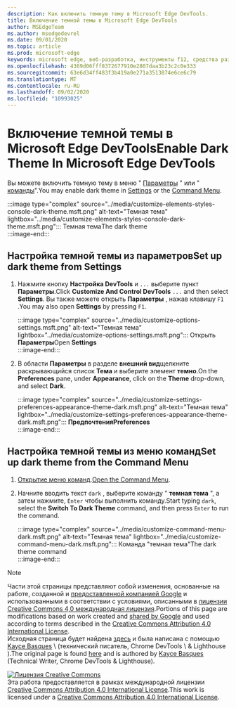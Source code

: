 ```yaml
---
description: Как включить темную тему в Microsoft Edge DevTools.
title: Включение темной темы в Microsoft Edge DevTools
author: MSEdgeTeam
ms.author: msedgedevrel
ms.date: 09/01/2020
ms.topic: article
ms.prod: microsoft-edge
keywords: microsoft edge, веб-разработка, инструменты f12, средства разработчика
ms.openlocfilehash: 4369d06fff8372677910e2807daa3b23c2c0e333
ms.sourcegitcommit: 63e6d34ff483f3b419a0e271a3513874e6ce6c79
ms.translationtype: MT
ms.contentlocale: ru-RU
ms.lasthandoff: 09/02/2020
ms.locfileid: "10993025"
---
```

<!-- Copyright Kayce Basques 

   Licensed under the Apache License, Version 2.0 (the "License");
   you may not use this file except in compliance with the License.
   You may obtain a copy of the License at

       https://www.apache.org/licenses/LICENSE-2.0

   Unless required by applicable law or agreed to in writing, software
   distributed under the License is distributed on an "AS IS" BASIS,
   WITHOUT WARRANTIES OR CONDITIONS OF ANY KIND, either express or implied.
   See the License for the specific language governing permissions and
   limitations under the License.  -->





# <span data-ttu-id="4b51d-104">Включение темной темы в Microsoft Edge DevTools</span><span class="sxs-lookup"><span data-stu-id="4b51d-104">Enable Dark Theme In Microsoft Edge DevTools</span></span>   

  

<span data-ttu-id="4b51d-105">Вы можете включить темную тему в меню " [Параметры](#set-up-dark-theme-from-settings) " или " [команды](#set-up-dark-theme-from-the-command-menu)".</span><span class="sxs-lookup"><span data-stu-id="4b51d-105">You may enable dark theme in [Settings](#set-up-dark-theme-from-settings) or the [Command Menu](#set-up-dark-theme-from-the-command-menu).</span></span>  

:::image type="complex" source="../media/customize-elements-styles-console-dark-theme.msft.png" alt-text="Темная тема" lightbox="../media/customize-elements-styles-console-dark-theme.msft.png":::
   <span data-ttu-id="4b51d-107">Темная тема</span><span class="sxs-lookup"><span data-stu-id="4b51d-107">The dark theme</span></span>  
:::image-end:::  

## <span data-ttu-id="4b51d-108">Настройка темной темы из параметров</span><span class="sxs-lookup"><span data-stu-id="4b51d-108">Set up dark theme from Settings</span></span>   

1.  <span data-ttu-id="4b51d-109">Нажмите кнопку **Настройка DevTools** и `...` выберите пункт **Параметры**.</span><span class="sxs-lookup"><span data-stu-id="4b51d-109">Click **Customize And Control DevTools** `...` and then select **Settings**.</span></span>  <span data-ttu-id="4b51d-110">Вы также можете открыть **Параметры** , нажав клавишу `F1` .</span><span class="sxs-lookup"><span data-stu-id="4b51d-110">You may also open **Settings** by pressing `F1`.</span></span>  
    
    :::image type="complex" source="../media/customize-options-settings.msft.png" alt-text="Темная тема" lightbox="../media/customize-options-settings.msft.png":::
       <span data-ttu-id="4b51d-112">Открыть **Параметры**</span><span class="sxs-lookup"><span data-stu-id="4b51d-112">Open **Settings**</span></span>  
    :::image-end:::  

1.  <span data-ttu-id="4b51d-113">В области **Параметры** в разделе **внешний вид**щелкните раскрывающийся список **Тема** и выберите элемент **темно**.</span><span class="sxs-lookup"><span data-stu-id="4b51d-113">On the **Preferences** pane,  under **Appearance**, click on the **Theme** drop-down, and select **Dark**.</span></span>  
    
    :::image type="complex" source="../media/customize-settings-preferences-appearance-theme-dark.msft.png" alt-text="Темная тема" lightbox="../media/customize-settings-preferences-appearance-theme-dark.msft.png":::
       **<span data-ttu-id="4b51d-115">Предпочтения</span><span class="sxs-lookup"><span data-stu-id="4b51d-115">Preferences</span></span>**  
    :::image-end:::  

## <span data-ttu-id="4b51d-116">Настройка темной темы из меню команд</span><span class="sxs-lookup"><span data-stu-id="4b51d-116">Set up dark theme from the Command Menu</span></span>   

1.  <span data-ttu-id="4b51d-117">[Открытие меню команд][DevtoolsCommandMenu].</span><span class="sxs-lookup"><span data-stu-id="4b51d-117">[Open the Command Menu][DevtoolsCommandMenu].</span></span>  
1.  <span data-ttu-id="4b51d-118">Начните вводить текст `dark` , выберите команду " **темная тема** ", а затем нажмите, `Enter` чтобы выполнить команду.</span><span class="sxs-lookup"><span data-stu-id="4b51d-118">Start typing `dark`, select the **Switch To Dark Theme** command, and then press `Enter` to run the command.</span></span>  
    
    :::image type="complex" source="../media/customize-command-menu-dark.msft.png" alt-text="Темная тема" lightbox="../media/customize-command-menu-dark.msft.png":::
       <span data-ttu-id="4b51d-120">Команда "темная тема"</span><span class="sxs-lookup"><span data-stu-id="4b51d-120">The dark theme command</span></span>  
    :::image-end:::  
    
<!--  
   


-->  

<!-- links -->  

[DevtoolsCommandMenu]: ../command-menu/index.md "Меню команд | Документы Microsoft"  

> [!NOTE]
> <span data-ttu-id="4b51d-122">Части этой страницы представляют собой изменения, основанные на работе, созданной и [предоставленной компанией Google][GoogleSitePolicies] и использованными в соответствии с условиями, описанными в [лицензии Creative Commons 4,0 международная лицензия][CCA4IL].</span><span class="sxs-lookup"><span data-stu-id="4b51d-122">Portions of this page are modifications based on work created and [shared by Google][GoogleSitePolicies] and used according to terms described in the [Creative Commons Attribution 4.0 International License][CCA4IL].</span></span>  
> <span data-ttu-id="4b51d-123">Исходная страница будет найдена [здесь](https://developers.google.com/web/tools/chrome-devtools/customize/dark-theme) и была написана с помощью [Kayce Basques][KayceBasques] \ (технический писатель, Chrome DevTools \ & Lighthouse \).</span><span class="sxs-lookup"><span data-stu-id="4b51d-123">The original page is found [here](https://developers.google.com/web/tools/chrome-devtools/customize/dark-theme) and is authored by [Kayce Basques][KayceBasques] \(Technical Writer, Chrome DevTools \& Lighthouse\).</span></span>  

[![Лицензия Creative Commons][CCby4Image]][CCA4IL]  
<span data-ttu-id="4b51d-125">Эта работа предоставляется в рамках международной лицензии [Creative Commons Attribution 4.0 International License][CCA4IL].</span><span class="sxs-lookup"><span data-stu-id="4b51d-125">This work is licensed under a [Creative Commons Attribution 4.0 International License][CCA4IL].</span></span>  

[CCA4IL]: https://creativecommons.org/licenses/by/4.0  
[CCby4Image]: https://i.creativecommons.org/l/by/4.0/88x31.png  
[GoogleSitePolicies]: https://developers.google.com/terms/site-policies  
[KayceBasques]: https://developers.google.com/web/resources/contributors/kaycebasques  
